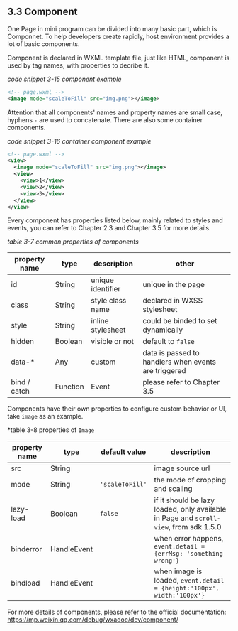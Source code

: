 ## 3.3 Component

One Page in mini program can be divided into many basic part, which is Componnet. To help developers create rapidly, host environment provides a lot of basic components.

Component is declared in WXML template file, just like HTML, component is used by tag names, with properties to decribe it.

*code snippet 3-15 component example*
```xml
<!-- page.wxml -->
<image mode="scaleToFill" src="img.png"></image>
```

Attention that all components' names and property names are small case, hyphens `-` are used to concatenate. There are also some container components.

*code snippet 3-16 container component example*
```xml
<!-- page.wxml -->
<view>
  <image mode="scaleToFill" src="img.png"></image>
  <view>
    <view>1</view>
    <view>2</view>
    <view>3</view>
  </view>
</view>
```

Every component has properties listed below, mainly related to styles and events, you can refer to Chapter 2.3 and Chapter 3.5 for more details.

*table 3-7 common properties of components*

property name | type | description | other
--------------|------|-------------|-------
id | String | unique identifier | unique in the page
class | String | style class name | declared in WXSS stylesheet
style | String | inline stylesheet | could be binded to set dynamically
hidden | Boolean | visible or not | default to `false`
data-* | Any | custom | data is passed to handlers when events are triggered
bind / catch | Function | Event | please refer to Chapter 3.5


Components have their own properties to configure custom behavior or UI, take `image` as an example.

*table 3-8 properties of `Image`

property name | type | default value | description
--------------|-------|--------------|-------------
src | String | | image source url
mode | String | `'scaleToFill'` | the mode of cropping and scaling
lazy-load | Boolean | `false` | if it should be lazy loaded, only available in Page and `scroll-view`, from sdk 1.5.0
binderror | HandleEvent | | when error happens, `event.detail = {errMsg: 'something wrong'}`
bindload | HandleEvent| | when image is loaded, `event.detail = {height:'100px', width:'100px'}`

For more details of components, please refer to the official documentation: https://mp.weixin.qq.com/debug/wxadoc/dev/component/
